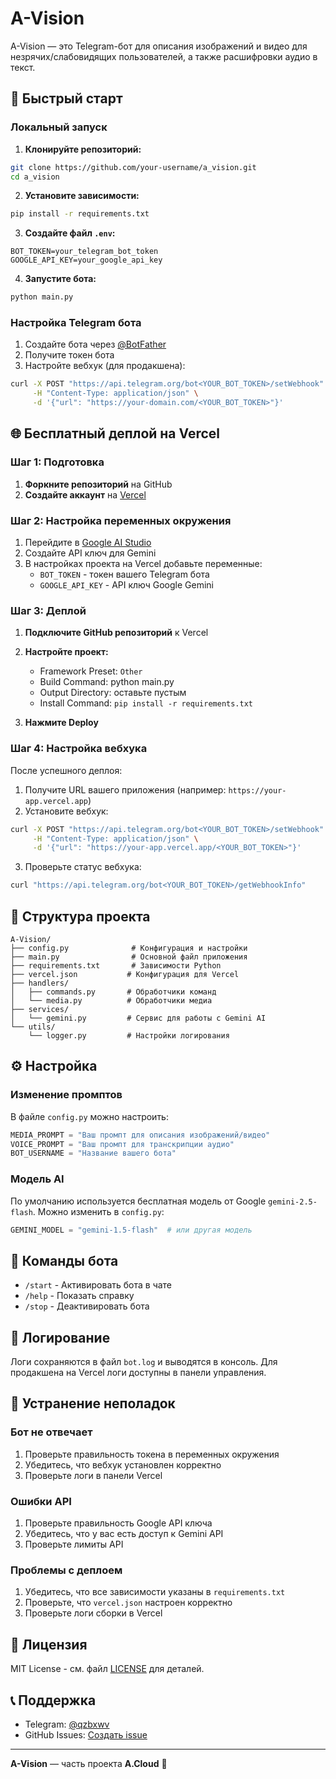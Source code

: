 # A-Vision

A-Vision — это Telegram-бот для описания изображений и видео для незрячих/слабовидящих пользователей, а также расшифровки аудио в текст.

## 🚀 Быстрый старт

### Локальный запуск

1. **Клонируйте репозиторий:**
```bash
git clone https://github.com/your-username/a_vision.git
cd a_vision
```

2. **Установите зависимости:**
```bash
pip install -r requirements.txt
```

3. **Создайте файл `.env`:**
```env
BOT_TOKEN=your_telegram_bot_token
GOOGLE_API_KEY=your_google_api_key
```

4. **Запустите бота:**
```bash
python main.py
```

### Настройка Telegram бота

1. Создайте бота через [@BotFather](https://t.me/BotFather)
2. Получите токен бота
3. Настройте вебхук (для продакшена):
```bash
curl -X POST "https://api.telegram.org/bot<YOUR_BOT_TOKEN>/setWebhook" \
     -H "Content-Type: application/json" \
     -d '{"url": "https://your-domain.com/<YOUR_BOT_TOKEN>"}'
```

## 🌐 Бесплатный деплой на Vercel

### Шаг 1: Подготовка

1. **Форкните репозиторий** на GitHub
2. **Создайте аккаунт** на [Vercel](https://vercel.com)

### Шаг 2: Настройка переменных окружения

1. Перейдите в [Google AI Studio](https://aistudio.google.com/apikey)
2. Создайте API ключ для Gemini
3. В настройках проекта на Vercel добавьте переменные:
   - `BOT_TOKEN` - токен вашего Telegram бота
   - `GOOGLE_API_KEY` - API ключ Google Gemini

### Шаг 3: Деплой

1. **Подключите GitHub репозиторий** к Vercel
2. **Настройте проект:**
   - Framework Preset: `Other`
   - Build Command: python main.py
   - Output Directory: оставьте пустым
   - Install Command: `pip install -r requirements.txt`

3. **Нажмите Deploy**

### Шаг 4: Настройка вебхука

После успешного деплоя:

1. Получите URL вашего приложения (например: `https://your-app.vercel.app`)
2. Установите вебхук:
```bash
curl -X POST "https://api.telegram.org/bot<YOUR_BOT_TOKEN>/setWebhook" \
     -H "Content-Type: application/json" \
     -d '{"url": "https://your-app.vercel.app/<YOUR_BOT_TOKEN>"}'
```

3. Проверьте статус вебхука:
```bash
curl "https://api.telegram.org/bot<YOUR_BOT_TOKEN>/getWebhookInfo"
```

## 📁 Структура проекта

```
A-Vision/
├── config.py              # Конфигурация и настройки
├── main.py                # Основной файл приложения
├── requirements.txt       # Зависимости Python
├── vercel.json           # Конфигурация для Vercel
├── handlers/
│   ├── commands.py       # Обработчики команд
│   └── media.py          # Обработчики медиа
├── services/
│   └── gemini.py         # Сервис для работы с Gemini AI
└── utils/
    └── logger.py         # Настройки логирования
```

## ⚙️ Настройка

### Изменение промптов

В файле `config.py` можно настроить:

```python
MEDIA_PROMPT = "Ваш промпт для описания изображений/видео"
VOICE_PROMPT = "Ваш промпт для транскрипции аудио"
BOT_USERNAME = "Название вашего бота"
```

### Модель AI

По умолчанию используется бесплатная модель от Google `gemini-2.5-flash`. Можно изменить в `config.py`:

```python
GEMINI_MODEL = "gemini-1.5-flash"  # или другая модель
```

## 🔧 Команды бота

- `/start` - Активировать бота в чате
- `/help` - Показать справку
- `/stop` - Деактивировать бота

## 📝 Логирование

Логи сохраняются в файл `bot.log` и выводятся в консоль. Для продакшена на Vercel логи доступны в панели управления.

## 🚨 Устранение неполадок

### Бот не отвечает

1. Проверьте правильность токена в переменных окружения
2. Убедитесь, что вебхук установлен корректно
3. Проверьте логи в панели Vercel

### Ошибки API

1. Проверьте правильность Google API ключа
2. Убедитесь, что у вас есть доступ к Gemini API
3. Проверьте лимиты API

### Проблемы с деплоем

1. Убедитесь, что все зависимости указаны в `requirements.txt`
2. Проверьте, что `vercel.json` настроен корректно
3. Проверьте логи сборки в Vercel

## 📄 Лицензия

MIT License - см. файл [LICENSE](LICENSE) для деталей.


## 📞 Поддержка

- Telegram: [@qzbxwv](https://t.me/qzbxwv)
- GitHub Issues: [Создать issue](https://github.com/aspect-cloud/a_vision/issues)

---

**A-Vision** — часть проекта **A.Cloud** 🌟
